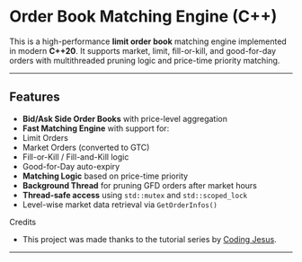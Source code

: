 # Order Book Matching Engine (C++)

This is a high-performance **limit order book** matching engine implemented in modern **C++20**. It supports market, limit, fill-or-kill, and good-for-day orders with multithreaded pruning logic and price-time priority matching.

---

## Features

-  **Bid/Ask Side Order Books** with price-level aggregation  
-  **Fast Matching Engine** with support for:
  - Limit Orders
  - Market Orders (converted to GTC)
  - Fill-or-Kill / Fill-and-Kill logic
  - Good-for-Day auto-expiry
-  **Matching Logic** based on price-time priority
-  **Background Thread** for pruning GFD orders after market hours
-  **Thread-safe access** using `std::mutex` and `std::scoped_lock`
-  Level-wise market data retrieval via `GetOrderInfos()`

Credits

- This project was made thanks to the tutorial series by [Coding Jesus](https://www.youtube.com/c/CodingJesus).

---

